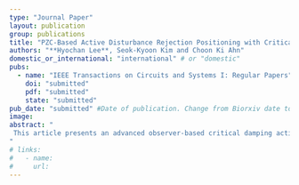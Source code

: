 ```yaml
---
type: "Journal Paper"
layout: publication
group: publications
title: "PZC-Based Active Disturbance Rejection Positioning with Critical Damped Performance for Servo Drive Applications"
authors: "**Hyochan Lee**, Seok-Kyoon Kim and Choon Ki Ahn"
domestic_or_international: "international" # or "domestic"
pubs: 
  - name: "IEEE Transactions on Circuits and Systems I: Regular Papers"
    doi: "submitted"
    pdf: "submitted"
    state: "submitted"
pub_date: "submitted" #Date of publication. Change from Biorxiv date to Journal date once accepted
image:
abstract: "
 This article presents an advanced observer-based critical damping active disturbance rejection control (ADRC) technique for servo drive positioning applications that leverages the pole-zero cancellation (PZC) property to reduce the system model dependence. Unlike the conventional ADRC technique, the proposed technique offers two major contributions: (a) a model-free observer to extract the speed information from a discontinuous position measurement, ensuring diagonalized estimation error dynamics, and (b) the incorporation of integral action into the ADRC loop, preserving the desired critically damped closed-loop behavior via PZC. The experimental study confirms the closed-loop improvements of the proposed technique via a 500-W servo drive and compares it with that of the conventional ADRC technique.
"
# links:
#   - name: 
#     url: 
---
```

